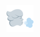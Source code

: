 <!-- <img src="./assets/shakespeare insulter.svg"> -->

![hero](https://github.com/r-ush/shakespeare-insults-bot/blob/master/assets/shakespeare-insulter.svg?raw=true)
